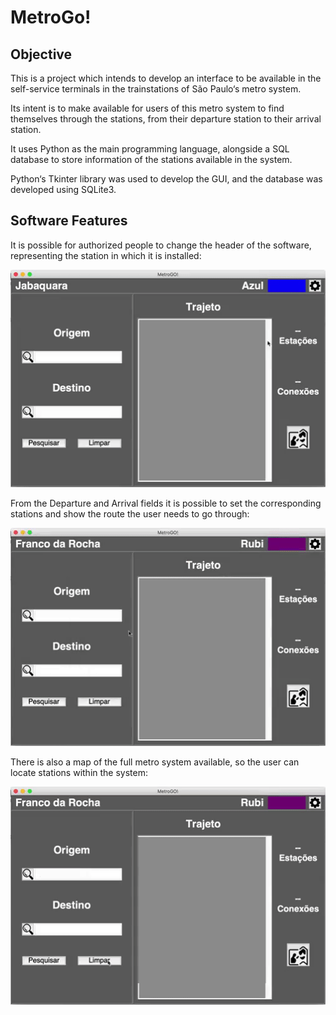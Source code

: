 # MetroGo!

## Objective
This is a project which intends to develop an interface to be available in the self-service terminals in the trainstations of São Paulo‘s metro system.

Its intent is to make available for users of this metro system to find themselves through the stations, from their departure station to their arrival station.

It uses Python as the main programming language, alongside a SQL database to store information of the stations available in the system.

Python‘s Tkinter library was used to develop the GUI, and the database was developed using SQLite3.

## Software Features
It is possible for authorized people to change the header of the software, representing the station in which it is installed:

![](change_header.gif)

From the Departure and Arrival fields it is possible to set the corresponding stations and show the route the user needs to go through:

![](search_route.gif)

There is also a map of the full metro system available, so the user can locate stations within the system:

![](map_viewer.gif)
